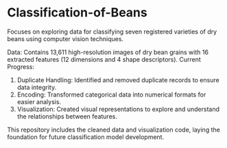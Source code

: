 # Classification-of-Beans
Focuses on exploring data for classifying seven registered varieties of dry beans using computer vision techniques.

Data: Contains 13,611 high-resolution images of dry bean grains with 16 extracted features (12 dimensions and 4 shape descriptors).
Current Progress:
1. Duplicate Handling: Identified and removed duplicate records to ensure data integrity.
2. Encoding: Transformed categorical data into numerical formats for easier analysis.
3. Visualization: Created visual representations to explore and understand the relationships between features.
   
This repository includes the cleaned data and visualization code, laying the foundation for future classification model development.
